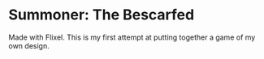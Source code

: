 Summoner: The Bescarfed
======================

Made with Flixel. This is my first attempt at putting together a game of my own design.
